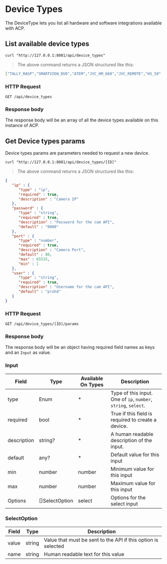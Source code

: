 # Device Types

The DeviceType lets you list all hardware and software integrations available with ACP.

## List available device types

```shell
curl "http://127.0.0.1:8081/api/device_types"
```

> The above command returns a JSON structured like this:

```json
["TALLY_RASP","SMARTVIEW_DUO","ATEM","JVC_HM_660","JVC_REMOTE","HS_50","HYPERDECK","RESTREAM","DISCORD"]
```

### HTTP Request

`GET /api/device_types`

### Response body

The response body will be an array of all the device types available on this instance of ACP.

## Get Device types params

Device types params are parameters needed to request a new device.

```shell
curl "http://127.0.0.1:8081/api/device_types/[ID]"
```

> The above command returns a JSON structured like this:

```json
{
   "ip" : {
      "type" : "ip",
      "required" : true,
      "description" : "Camera IP"
   },
   "password" : {
      "type" : "string",
      "required" : true,
      "description" : "Password for the cam API",
      "default" : "0000"
   },
   "port" : {
      "type" : "number",
      "required" : true,
      "description" : "Camera Port",
      "default" : 80,
      "max" : 65535,
      "min" : 1
   },
   "user" : {
      "type" : "string",
      "required" : true,
      "description" : "Username for the cam API",
      "default" : "prohd"
   }
}
```

### HTTP Request

`GET /api/device_types/[ID]/params`

### Response body

The response body will be an object having required field names as keys and an `Input` as value.

### Input

| Field       | Type           | Available On Types | Description                                                    |
| ----------- | -------------- | ------------------ | -------------------------------------------------------------- |
| type        | Enum           | *                  | Type of this input. One of `ip`, `number`, `string`, `select`. |
| required    | bool           | *                  | True if this field is required to create a device.             |
| description | string?        | *                  | A human readable description of the input.                     |
| default     | any?           | *                  | Default value for this input                                   |
| min         | number         | number             | Minimum value for this input                                   |
| max         | number         | number             | Maximum value for this input                                   |
| Options     | []SelectOption | select             | Options for the select input                                   |

### SelectOption

| Field | Type   | Description                                                   |
| ----- | ------ | ------------------------------------------------------------- |
| value | string | Value that must be sent to the API if this option is selected |
| name  | string | Human readable text for this value                            |
